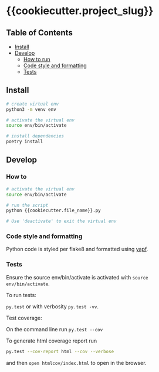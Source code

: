 # {{cookiecutter.project_slug}}

## Table of Contents

- [Install](#install)
- [Develop](#develop)
  - [How to run](#how-to-run)
  - [Code style and formatting](#code-style-and-formatting)
  - [Tests](#tests)

## Install

```bash
# create virtual env
python3 -m venv env

# activate the virtual env
source env/bin/activate

# install dependencies
poetry install
```

## Develop

### How to

```bash
# activate the virtual env
source env/bin/activate

# run the script
python {{cookiecutter.file_name}}.py

# Use 'deactivate' to exit the virtual env
```

### Code style and formatting

Python code is styled per flake8 and formatted using [yapf](https://github.com/google/yapf).

### Tests

Ensure the source env/bin/activate is activated with `source env/bin/activate`.

To run tests:

`py.test` or with verbosity `py.test -vv`.

Test coverage:

On the command line run `py.test --cov`

To generate html coverage report run

```bash
py.test --cov-report html --cov --verbose
```

and then `open htmlcov/index.html` to open in the browser.
